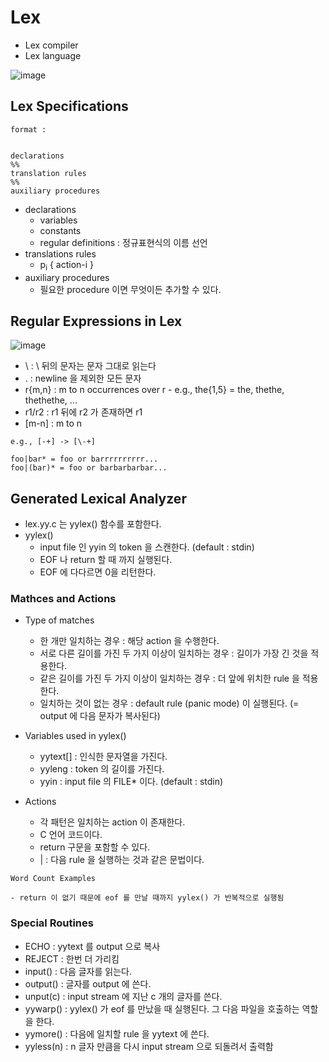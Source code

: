 # Lex

* Lex compiler
* Lex language

![image](https://user-images.githubusercontent.com/48989903/197540700-4dbc87f1-b5c1-42a6-8fdd-2345e02bdb68.png)

## Lex Specifications

```
format :


declarations
%%
translation rules
%%
auxiliary procedures
```

* declarations
  * variables
  * constants
  * regular definitions : 정규표현식의 이름 선언
* translations rules
  * p<sub>i</sub> { action-i }
* auxiliary procedures
  * 필요한 procedure 이면 무엇이든 추가할 수 있다.
  
## Regular Expressions in Lex

![image](https://user-images.githubusercontent.com/48989903/197540770-a12e3792-38b0-40da-a226-96cc1c74a741.png)

* \ : \ 뒤의 문자는 문자 그대로 읽는다
* . : newline 을 제외한 모든 문자
* r{m,n} : m to n occurrences over r - e.g., the{1,5} = the, thethe, thethethe, ...
* r1/r2 : r1 뒤에 r2 가 존재하면 r1
* [m-n] : m to n

```
e.g., [-+] -> [\-+]

foo|bar* = foo or barrrrrrrrrr...  
foo|(bar)* = foo or barbarbarbar...
```

## Generated Lexical Analyzer

* lex.yy.c 는 yylex() 함수를 포함한다.
* yylex()
  * input file 인 yyin 의 token 을 스캔한다. (default : stdin)
  * EOF 나 return 할 때 까지 실행된다.
  * EOF 에 다다르면 0을 리턴한다.

### Mathces and Actions

* Type of matches
  * 한 개만 일치하는 경우 : 해당 action 을 수행한다.
  * 서로 다른 길이를 가진 두 가지 이상이 일치하는 경우 : 길이가 가장 긴 것을 적용한다.
  * 같은 길이를 가진 두 가지 이상이 일치하는 경우 : 더 앞에 위치한 rule 을 적용한다.
  * 일치하는 것이 없는 경우 : default rule (panic mode) 이 실행된다. (= output 에 다음 문자가 복사된다)

* Variables used in yylex()
  * yytext[] : 인식한 문자열을 가진다.
  * yyleng : token 의 길이를 가진다.
  * yyin : input file 의 FILE* 이다. (default : stdin)
  
* Actions
  * 각 패턴은 일치하는 action 이 존재한다.
  * C 언어 코드이다.
  * return 구문을 포함할 수 있다.
  * | : 다음 rule 을 실행하는 것과 같은 문법이다.

```
Word Count Examples

- return 이 없기 때문에 eof 를 만날 때까지 yylex() 가 반복적으로 실행됨
```

### Special Routines

* ECHO : yytext 를 output 으로 복사
* REJECT : 한번 더 가리킴
* input() : 다음 글자를 읽는다.
* output() : 글자를 output 에 쓴다.
* unput(c) : input stream 에 지난 c 개의 글자를 쓴다.
* yywarp() : yylex() 가 eof 를 만났을 때 실행된다. 그 다음 파일을 호출하는 역할을 한다.
* yymore() : 다음에 일치할 rule 을 yytext 에 쓴다.
* yyless(n) : n 글자 만큼을 다시 input stream 으로 되돌려서 출력함
